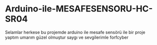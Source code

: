 # Arduino-ile-MESAFESENSORU-HC-SR04
 Selamlar herkese bu projemde arduino ile mesafe sensörü ile bir proje yaptım umarım güzel olmuştur saygı ve sevgilerimle forfcyber
